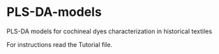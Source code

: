 # PLS-DA-models
PLS-DA models for cochineal dyes characterization in historical textiles

For instructions read the Tutorial file. 
